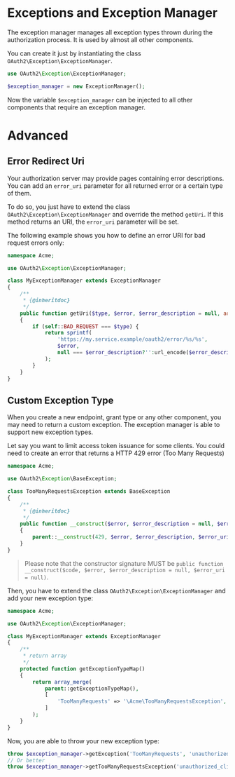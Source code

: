 Exceptions and Exception Manager
================================

The exception manager manages all exception types thrown during the authorization process.
It is used by almost all other components.

You can create it just by instantiating the class `OAuth2\Exception\ExceptionManager`.

```php
use OAuth2\Exception\ExceptionManager;

$exception_manager = new ExceptionManager();
```

Now the variable `$exception_manager` can be injected to all other components that require an exception manager.

# Advanced

## Error Redirect Uri

Your authorization server may provide pages containing error descriptions.
You can add an `error_uri` parameter for all returned error or a certain type of them.

To do so, you just have to extend the class `OAuth2\Exception\ExceptionManager` and override the method `getUri`.
If this method returns an URI, the `error_uri` parameter will be set.

The following example shows you how to define an error URI for bad request errors only:

```php
namespace Acme;

use OAuth2\Exception\ExceptionManager;

class MyExceptionManager extends ExceptionManager
{
    /**
     * {@inheritdoc}
     */
    public function getUri($type, $error, $error_description = null, array $data = [])
    {
        if (self::BAD_REQUEST === $type) {
            return sprintf(
                'https://my.service.example/oauth2/error/%s/%s',
                $error,
                null === $error_description?'':url_encode($error_description)
            );
        }
    }
}
```

## Custom Exception Type

When you create a new endpoint, grant type or any other component, you may need to return a custom exception.
The exception manager is able to support new exception types.

Let say you want to limit access token issuance for some clients. You could need to create an error that returns a HTTP 429 error (Too Many Requests)

```php
namespace Acme;

use OAuth2\Exception\BaseException;

class TooManyRequestsException extends BaseException
{
    /**
     * {@inheritdoc}
     */
    public function __construct($error, $error_description = null, $error_uri = null, array $data = [])
    {
        parent::__construct(429, $error, $error_description, $error_uri);
    }
}
```

> Please note that the constructor signature MUST be `public function __construct($code, $error, $error_description = null, $error_uri = null)`.

Then, you have to extend the class `OAuth2\Exception\ExceptionManager` and add your new exception type:

```php
namespace Acme;

use OAuth2\Exception\ExceptionManager;

class MyExceptionManager extends ExceptionManager
{
    /**
     * return array
     */
    protected function getExceptionTypeMap()
    {
        return array_merge(
            parent::getExceptionTypeMap(),
            [
                'TooManyRequests' => '\Acme\TooManyRequestsException',
            ]
        );
    }
}
```

Now, you are able to throw your new exception type:

```php
throw $exception_manager->getException('TooManyRequests', 'unauthorized_client', 'Only 300 requests/day');
// Or better
throw $exception_manager->getTooManyRequestsException('unauthorized_client', 'Only 300 requests/day');
```
